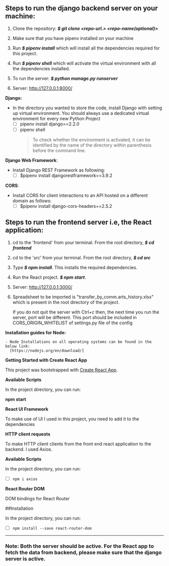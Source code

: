 ## Steps to run the django backend server on your machine:

1. Clone the repository: ***$ git clone <repo-url.> <repo-name(optional)>***

2. Make sure that you have pipenv installed on your machine

3. Run ***$ pipenv install*** which will install all the dependencies required for this project.

4. Run ***$ pipenv shell*** which will activate the virtual environment with all the dependencies installed.

5. To run the server: ***$ python manage.py runserver***

6. Server: http://127.0.0.1:8000/

**Django:**

- In the directory you wanted to store the code, install Django with setting up virtual environment. You should always use a dedicated virtual environment for every new Python Project
  - [ ] pipenv install django==2.2.0
  - [ ] pipenv shell
    > To check whether the environment is activated, it can be identified by the name of the directory within parenthesis before the command line.

**Django Web Framework**:

- Install Django REST Framework as following:
  - [ ] $pipenv install djangorestframework==3.9.2

**CORS**:

- Install CORS for client interactions to an API hosted on a different domain as follows:
  - [ ] $pipenv install django-cors-headers==2.5.2

## Steps to run the frontend server i.e, the React application:

1. cd to the 'frontend' from your terminal. From the root directory, ***$ cd frontend***
2. cd to the 'src' from your terminal. From the root directory, ***$ cd src***
3. Type ***$ npm install***. This installs the required dependencies.
4. Run the React project. ***$ npm start***.
5. Server:  http://127.0.0.1:3000/
6. Spreadsheet to be imported is "transfer_by_comm.arts_history.xlsx" which is present in the root directory of the project.

      If you do not quit the server with Ctrl+c then, the next time you run the server, port will be different. This port should be included in CORS_ORIGIN_WHITELIST of settings.py file of the config
      
**Installation guides for Node:**

    - Node Installations on all operating systems can be found in the below link:
      [https://nodejs.org/en/download/]

**Getting Started with Create React App**

This project was bootstrapped with [Create React App](https://github.com/facebook/create-react-app).

**Available Scripts**

In the project directory, you can run:

**npm start**

**React UI Framework**

To make use of UI I used in this project, you need to add it to the dependencies

**HTTP client requests**

To make HTTP client clients from the front end react application to the backend. I used Axios.

**Available Scripts**

In the project directory, you can run:

 - [ ] `npm i axios`

**React Router DOM**

DOM bindings for React Router

##Installation

In the project directory, you can run:
 - [ ] `npm install --save react-router-dom`

___________

### Note: **Both the server should be active**. For the React app to fetch the data from backend, please make sure that the django server is active.
